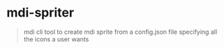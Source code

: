 # mdi-spriter
> mdi cli tool to create mdi sprite from a config.json file specifying all the icons a user wants
